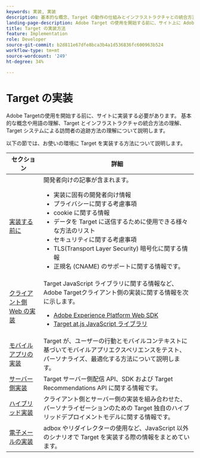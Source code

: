 ```yaml
---
keywords: 実装, 実装
description: 基本的な概念、Target の動作の仕組みとインフラストラクチャとの統合方法、訪問者の追跡方法を理解します。
landing-page-description: Adobe Target の使用を開始する前に、サイト上に Adobe Target を実装し、いくつかの基本的な概念や用語と Target の仕組みを理解する必要があります。
title: Target の実装方法
feature: Implementation
role: Developer
source-git-commit: b2d811e67dfe8bca3b4a1d536836fc600963b524
workflow-type: tm+mt
source-wordcount: '249'
ht-degree: 34%

---
```


# Target の実装

Adobe Targetの使用を開始する前に、サイトに実装する必要があります。 基本的な概念や用語の理解、Target とインフラストラクチャの統合方法の理解、Target システムによる訪問者の追跡方法の理解について説明します。

以下の節では、お使いの環境に Target を実装する方法について説明します。

| セクション | 詳細 |
| --- | --- |
| [実装する前に](/help/dev/before-implement/) | 開発者向けの記事が含まれます。<ul><li>実装に固有の開発者向け情報</li><li>プライバシーに関する考慮事項</li><li>cookie に関する情報</li><li>データを Target に送信するために使用できる様々な方法のリスト</li><li>セキュリティに関する考慮事項</li><li>TLS(Transport Layer Security) 暗号化に関する情報</li><li>正規名 (CNAME) のサポートに関する情報です。</li></ul> |
| [クライアント側 Web の実装](/help/dev/implement/client-side/overview.md) | Target JavaScript ライブラリに関する情報など、Adobe Targetクライアント側の実装に関する情報を次に示します。<ul><li>[Adobe Experience Platform Web SDK](/help/dev/implement/client-side/aep-web-sdk.md)</li><li>[Target at.js JavaScript ライブラリ](/help/dev/implement/client-side/atjs/how-atjs-works/how-atjs-works.md)</li></ul> |
| [モバイルアプリの実装](/help/dev/implement/mobile/) | Target が、ユーザーの行動とモバイルコンテキストに基づいてモバイルアプリエクスペリエンスをテスト、パーソナライズ、最適化する方法について説明します。 |
| [サーバー側実装](/help/dev/implement/server-side/server-side-overview.md) | Target サーバー側配信 API、SDK および Target Recommendations API に関する情報です。 |
| [ハイブリッド実装](/help/dev/implement/hybrid/) | クライアント側とサーバー側の実装を組み合わせた、パーソナライゼーションのための Target 独自のハイブリッドデプロイメントモデルに関する情報です。 |
| [電子メールの実装](/help/dev/implement/email/overview.md) | adbox やリダイレクターの使用など、JavaScript 以外のシナリオで Target を実装する際の情報をまとめています。 |
